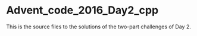 # Advent_code_2016_Day2_cpp
This is the source files to the solutions of the two-part challenges of Day 2.
